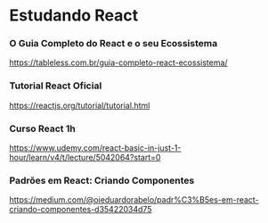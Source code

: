 # Estudando React

### O Guia Completo do React e o seu Ecossistema
https://tableless.com.br/guia-completo-react-ecossistema/

### Tutorial React Oficial
https://reactjs.org/tutorial/tutorial.html

### Curso React 1h
https://www.udemy.com/react-basic-in-just-1-hour/learn/v4/t/lecture/5042064?start=0

### Padrões em React: Criando Componentes
https://medium.com/@oieduardorabelo/padr%C3%B5es-em-react-criando-componentes-d35422034d75
